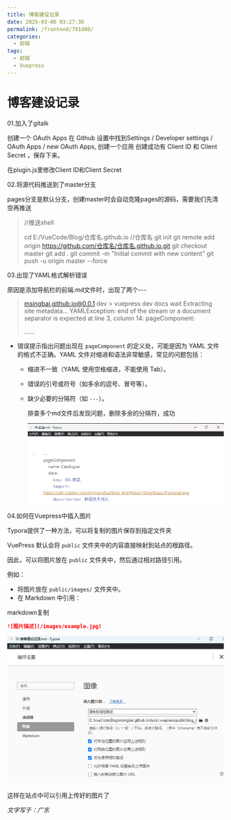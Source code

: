 ```yaml
---
title: 博客建设记录
date: 2025-03-06 03:27:36
permalink: /frontend/791d80/
categories:
  - 前端
tags:
  - 前端
  - Vuepress
---
```



# 博客建设记录

01.加入了gitalk

创建一个 OAuth Apps
在 Github 设置中找到Settings / Developer settings / OAuth Apps / new OAuth Apps, 创建一个应用
创建成功有 Client ID 和 Client Secret ，保存下来。

在plugin.js里修改Client ID和Client Secret

02.将源代码推送到了master分支

pages分支是默认分支，创建master时会自动克隆pages的源码，需要我们先清空再推送

> //推送shell
>
> cd E:/VueCode/Blog/仓库名.github.io   //仓库名
> git init
> git remote add origin https://github.com/仓库名/仓库名.github.io.git
> git checkout master
> git add .
> git commit -m "Initial commit with new content"
> git push -u origin master --force

03.出现了YAML格式解析错误

原因是添加导航栏的前端.md文件时，出现了两个---

>  msingbai.github.io@0.0.1 dev > vuepress dev docs wait Extracting site metadata... YAMLException: end of the stream or a document separator is expected at line 3, column 14:    pageComponent:
>
> ......

- 错误提示指出问题出现在 `pageComponent` 的定义处，可能是因为 YAML 文件的格式不正确。YAML 文件对缩进和语法非常敏感，常见的问题包括：

  - 缩进不一致（YAML 使用空格缩进，不能使用 Tab）。

  - 错误的引号或符号（如多余的逗号、冒号等）。

  - 缺少必要的分隔符（如 `---`）。

    排查多个md文件后发现问题，删除多余的分隔符，成功
    
    ![example](../../.vuepress/public/blog_images/example.png)

04.如何在Vuepress中插入图片

Typora提供了一种方法，可以将复制的图片保存到指定文件夹

VuePress 默认会将 `public` 文件夹中的内容直接映射到站点的根路径。

因此，可以将图片放在 `public` 文件夹中，然后通过相对路径引用。

例如：

- 将图片放在 `public/images/` 文件夹中。
- 在 Markdown 中引用：

markdown复制

```markdown
![图片描述](/images/example.jpg)
```

![image-20250306044944666](../../.vuepress/public/blog_images/image-20250306044944666.png)

这样在站点中可以引用上传好的图片了

*文字写于：广东*


